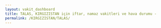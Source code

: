 ```yaml
---
layout: vakit_dashboard
title: TALAS, KIRGIZISTAN için iftar, namaz vakitleri ve hava durumu - ilçe/eyalet seç
permalink: /KIRGIZISTAN/TALAS/
---
```


<script type="text/javascript">
  var GLOBAL_COUNTRY = 'KIRGIZISTAN';
  var GLOBAL_CITY = 'TALAS';
  var GLOBAL_STATE = '';
  var lat = 72;
  var lon = 21;
</script>
